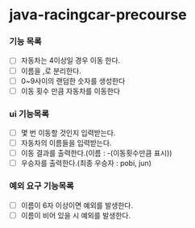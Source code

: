 # java-racingcar-precourse

### 기능 목록
-[ ] 자동차는 4이상일 경우 이동 한다.
-[ ] 이름을 ,로 분리한다.
-[ ] 0~9사이의 랜덤한 숫자를 생성한다
-[ ] 이동 횟수 만큼 자동차를 이동한다

### ui 기능목록
-[ ] 몇 번 이동할 것인지 입력받는다.
-[ ] 자동차의 이름들을 입력받는다.
-[ ] 이동 결과를 출력한다.(이름 : -(이동횟수만큼 표시))
-[ ] 우승자를 출력한다.(최종 우승자 : pobi, jun)

### 예외 요구 기능목록
-[ ] 이름이 6자 이상이면 예외를 발생한다.
-[ ] 이름이 비어 있을 시 예외를 발생한다.
